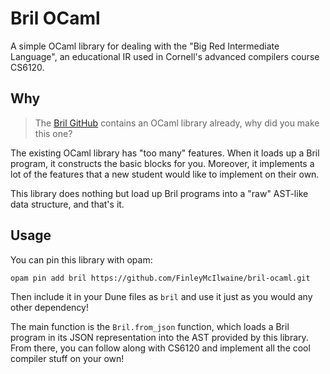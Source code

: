 # Bril OCaml
A simple OCaml library for dealing with the "Big Red Intermediate Language",
an educational IR used in Cornell's advanced compilers course CS6120.

## Why

> The [Bril GitHub](https://github.com/sampsyo/bril) contains an OCaml
library already, why did you make this one?

The existing OCaml library has "too many" features. When it loads up a Bril
program, it constructs the basic blocks for you. Moreover, it implements a 
lot of the features that a new student would like to implement on their own.

This library does nothing but load up Bril programs into a "raw" AST-like
data structure, and that's it.

## Usage

You can pin this library with opam:
```
opam pin add bril https://github.com/FinleyMcIlwaine/bril-ocaml.git
```

Then include it in your Dune files as `bril` and use it just as you would
any other dependency!

The main function is the `Bril.from_json` function, which loads a Bril
program in its JSON representation into the AST provided by this library.
From there, you can follow along with CS6120 and implement all the cool
compiler stuff on your own!
